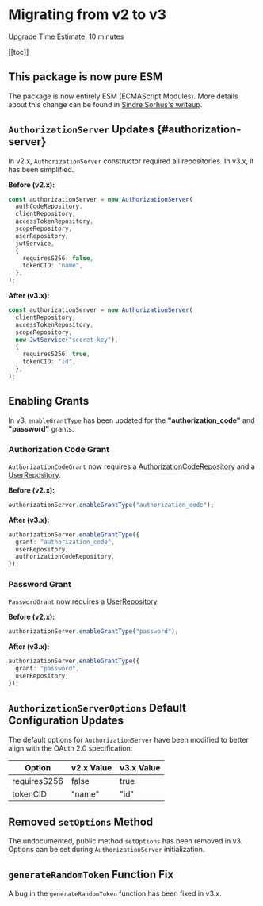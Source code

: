 # Migrating from v2 to v3

Upgrade Time Estimate: 10 minutes

[[toc]]

## This package is now pure ESM

The package is now entirely ESM (ECMAScript Modules). More details about this change can be found in [Sindre Sorhus's writeup](https://gist.github.com/sindresorhus/a39789f98801d908bbc7ff3ecc99d99c).

## `AuthorizationServer` Updates {#authorization-server}

In v2.x, `AuthorizationServer` constructor required all repositories. In v3.x, it has been simplified.

**Before (v2.x):**

```typescript
const authorizationServer = new AuthorizationServer(
  authCodeRepository,
  clientRepository,
  accessTokenRepository,
  scopeRepository,
  userRepository,
  jwtService,
  {
    requiresS256: false,
    tokenCID: "name",
  },
);
```

**After (v3.x):**

```typescript
const authorizationServer = new AuthorizationServer(
  clientRepository,
  accessTokenRepository,
  scopeRepository,
  new JwtService("secret-key"),
  {
    requiresS256: true,
    tokenCID: "id",
  },
);
```

## Enabling Grants

In v3, `enableGrantType` has been updated for the **"authorization_code"** and **"password"** grants.

### Authorization Code Grant

`AuthorizationCodeGrant` now requires a [AuthorizationCodeRepository](../../repositories/index.md#authorization-code-repository) and a [UserRepository](../../repositories/index.md#user-repository).

**Before (v2.x):**

```typescript
authorizationServer.enableGrantType("authorization_code");
```

**After (v3.x):**

```typescript
authorizationServer.enableGrantType({
  grant: "authorization_code",
  userRepository,
  authorizationCodeRepository,
});
```

### Password Grant

`PasswordGrant` now requires a [UserRepository](../../repositories/index.md#user-repository).

**Before (v2.x):**

```typescript
authorizationServer.enableGrantType("password");
```

**After (v3.x):**

```typescript
authorizationServer.enableGrantType({
  grant: "password",
  userRepository,
});
```

## `AuthorizationServerOptions` Default Configuration Updates

The default options for `AuthorizationServer` have been modified to better align with the OAuth 2.0 specification:

| Option       | v2.x Value | v3.x Value |
| ------------ | ---------- | ---------- |
| requiresS256 | false      | true       |
| tokenCID     | "name"     | "id"       |

## Removed `setOptions` Method

The undocumented, public method `setOptions` has been removed in v3. Options can be set during `AuthorizationServer` initialization.

## `generateRandomToken` Function Fix

A bug in the `generateRandomToken` function has been fixed in v3.x.
